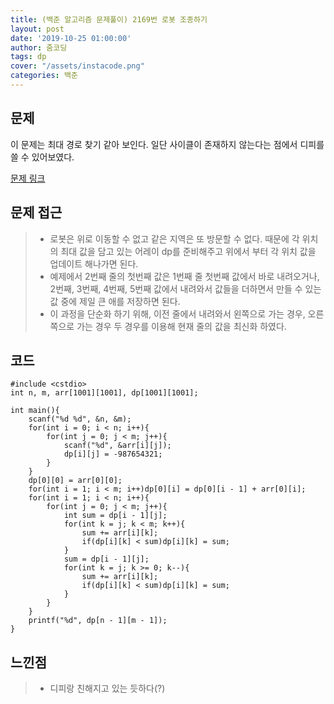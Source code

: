 ```yaml
---
title: (백준 알고리즘 문제풀이) 2169번 로봇 조종하기
layout: post
date: '2019-10-25 01:00:00'
author: 줌코딩
tags: dp
cover: "/assets/instacode.png"
categories: 백준
---
```


## 문제

이 문제는 최대 경로 찾기 같아 보인다. 일단 사이클이 존재하지 않는다는 점에서 디피를 쓸 수 있어보였다.

[문제 링크](https://www.acmicpc.net/problem/2169)

## 문제 접근

>* 로봇은 위로 이동할 수 없고 같은 지역은 또 방문할 수 없다. 때문에 각 위치의 최대 값을 담고 있는 어레이 dp를 준비해주고 위에서 부터 각 위치 값을 업데이트 해나가면 된다.
>* 예제에서 2번째 줄의 첫번째 값은 1번째 줄 첫번째 값에서 바로 내려오거나, 2번째, 3번째, 4번째, 5번째 값에서 내려와서 값들을 더하면서 만들 수 있는 값 중에 제일 큰 애를 저장하면 된다.
>* 이 과정을 단순화 하기 위해, 이전 줄에서 내려와서 왼쪽으로 가는 경우, 오른쪽으로 가는 경우 두 경우를 이용해 현재 줄의 값을 최신화 하였다.

## 코드

    #include <cstdio>
    int n, m, arr[1001][1001], dp[1001][1001];

    int main(){
        scanf("%d %d", &n, &m);
        for(int i = 0; i < n; i++){
            for(int j = 0; j < m; j++){
                scanf("%d", &arr[i][j]);
                dp[i][j] = -987654321;
            }
        }
        dp[0][0] = arr[0][0];
        for(int i = 1; i < m; i++)dp[0][i] = dp[0][i - 1] + arr[0][i];
        for(int i = 1; i < n; i++){
            for(int j = 0; j < m; j++){
                int sum = dp[i - 1][j];
                for(int k = j; k < m; k++){
                    sum += arr[i][k];
                    if(dp[i][k] < sum)dp[i][k] = sum;
                }
                sum = dp[i - 1][j];
                for(int k = j; k >= 0; k--){
                    sum += arr[i][k];
                    if(dp[i][k] < sum)dp[i][k] = sum;
                }
            }
        }
        printf("%d", dp[n - 1][m - 1]);
    }

## 느낀점

>* 디피랑 친해지고 있는 듯하다(?)
